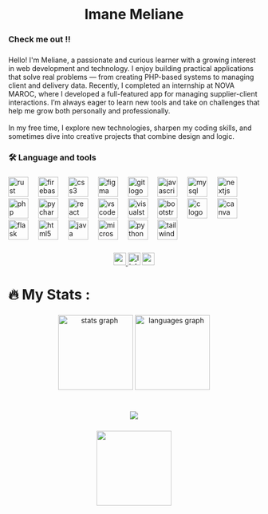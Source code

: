 <br clear="both">

<h1 align="center">Imane Meliane</h1>

###

<h3 align="left">Check me out !!</h3>

###

<p align="left">Hello! I'm Meliane, a passionate and curious learner with a growing interest in web development and technology. I enjoy building practical applications that solve real problems — from creating PHP-based systems to managing client and delivery data. Recently, I completed an internship at NOVA MAROC, where I developed a full-featured app for managing supplier-client interactions. I’m always eager to learn new tools and take on challenges that help me grow both personally and professionally.<br><br>In my free time, I explore new technologies, sharpen my coding skills, and sometimes dive into creative projects that combine design and logic.</p>

###

<h3 align="left">🛠 Language and tools</h3>

###

<div align="left">
  <img src="https://cdn.jsdelivr.net/gh/devicons/devicon/icons/rust/rust-original.svg" height="40" alt="rust logo"  />
  <img width="12" />
  <img src="https://cdn.jsdelivr.net/gh/devicons/devicon/icons/firebase/firebase-plain-wordmark.svg" height="40" alt="firebase logo"  />
  <img width="12" />
  <img src="https://cdn.jsdelivr.net/gh/devicons/devicon/icons/css3/css3-original.svg" height="40" alt="css3 logo"  />
  <img width="12" />
  <img src="https://cdn.jsdelivr.net/gh/devicons/devicon/icons/figma/figma-original.svg" height="40" alt="figma logo"  />
  <img width="12" />
  <img src="https://cdn.jsdelivr.net/gh/devicons/devicon/icons/git/git-original.svg" height="40" alt="git logo"  />
  <img width="12" />
  <img src="https://cdn.jsdelivr.net/gh/devicons/devicon/icons/javascript/javascript-original.svg" height="40" alt="javascript logo"  />
  <img width="12" />
  <img src="https://cdn.jsdelivr.net/gh/devicons/devicon/icons/mysql/mysql-original.svg" height="40" alt="mysql logo"  />
  <img width="12" />
  <img src="https://cdn.jsdelivr.net/gh/devicons/devicon/icons/nextjs/nextjs-original.svg" height="40" alt="nextjs logo"  />
  <img width="12" />
  <img src="https://cdn.jsdelivr.net/gh/devicons/devicon/icons/php/php-original.svg" height="40" alt="php logo"  />
  <img width="12" />
  <img src="https://cdn.jsdelivr.net/gh/devicons/devicon/icons/pycharm/pycharm-original.svg" height="40" alt="pycharm logo"  />
  <img width="12" />
  <img src="https://cdn.jsdelivr.net/gh/devicons/devicon/icons/react/react-original.svg" height="40" alt="react logo"  />
  <img width="12" />
  <img src="https://cdn.jsdelivr.net/gh/devicons/devicon/icons/vscode/vscode-original.svg" height="40" alt="vscode logo"  />
  <img width="12" />
  <img src="https://cdn.jsdelivr.net/gh/devicons/devicon/icons/visualstudio/visualstudio-plain.svg" height="40" alt="visualstudio logo"  />
  <img width="12" />
  <img src="https://cdn.jsdelivr.net/gh/devicons/devicon/icons/bootstrap/bootstrap-original.svg" height="40" alt="bootstrap logo"  />
  <img width="12" />
  <img src="https://cdn.jsdelivr.net/gh/devicons/devicon/icons/c/c-original.svg" height="40" alt="c logo"  />
  <img width="12" />
  <img src="https://cdn.jsdelivr.net/gh/devicons/devicon/icons/canva/canva-original.svg" height="40" alt="canva logo"  />
  <img width="12" />
  <img src="https://cdn.jsdelivr.net/gh/devicons/devicon/icons/flask/flask-original.svg" height="40" alt="flask logo"  />
  <img width="12" />
  <img src="https://cdn.jsdelivr.net/gh/devicons/devicon/icons/html5/html5-original.svg" height="40" alt="html5 logo"  />
  <img width="12" />
  <img src="https://cdn.jsdelivr.net/gh/devicons/devicon/icons/java/java-original.svg" height="40" alt="java logo"  />
  <img width="12" />
  <img src="https://cdn.jsdelivr.net/gh/devicons/devicon/icons/microsoftsqlserver/microsoftsqlserver-plain.svg" height="40" alt="microsoftsqlserver logo"  />
  <img width="12" />
  <img src="https://cdn.jsdelivr.net/gh/devicons/devicon/icons/python/python-original.svg" height="40" alt="python logo"  />
  <img width="12" />
  <img src="https://cdn.jsdelivr.net/gh/devicons/devicon/icons/tailwindcss/tailwindcss-original-wordmark.svg" height="40" alt="tailwindcss logo"  />
</div>

###

<div align="center">
  <a href="https://outlook.office.com/mail/oauthRedirect.html?app=native&state=Y29ycmVsYXRpb25faWQ9ODA1Zjk4MTQtZDA1My01MjViLTQ3MmQtYzVhYTFhMmRiZjA1JmxvZ2luX2hpbnQ9aW1hbmVtZWxpYW5lMThAZ21haWwuY29tJnR5cGVfaGludD1Hb29nbGUmaW5zdGFuY2VfaWQ9MQ%3D%3D&code=4/0AVMBsJhLiUxFBnX1tIZTIbw0qJbsO-2h3QmprM3k1j88QUFJE_sVk9OjSLaTmhgW9jlJjA&scope=email%20profile%20https://mail.google.com/%20https://www.googleapis.com/auth/drive%20https://www.googleapis.com/auth/user.birthday.read%20https://www.googleapis.com/auth/contacts%20https://www.googleapis.com/auth/drive.file%20https://www.googleapis.com/auth/calendar%20https://www.googleapis.com/auth/userinfo.profile%20https://www.googleapis.com/auth/userinfo.email%20openid&authuser=0&prompt=consent" target="_blank">
    <img src="https://img.shields.io/static/v1?message=Gmail&logo=gmail&label=&color=D14836&logoColor=white&labelColor=&style=for-the-badge" height="25" alt="gmail logo"  />
  </a>
  <img src="https://img.shields.io/static/v1?message=LinkedIn&logo=linkedin&label=&color=0077B5&logoColor=white&labelColor=&style=for-the-badge" height="25" alt="linkedin logo"  />
  <a href="https://portfolio-meliane-imane.vercel.app/en" target="_blank">
    <img src="https://img.shields.io/static/v1?message=Portfolio&logo=patreon&label=&color=F96854&logoColor=black&labelColor=&style=for-the-badge" height="25" alt="patreon logo"  />
  </a>
</div>

###

<h1 align="left">🔥   My Stats :</h1>

###

<div align="center">
  <img src="https://github-readme-stats.vercel.app/api?username=imane42377&hide_title=false&hide_rank=false&show_icons=true&include_all_commits=true&count_private=true&disable_animations=false&theme=dracula&locale=en&hide_border=false&order=1" height="150" alt="stats graph"  />
  <img src="https://github-readme-stats.vercel.app/api/top-langs?username=imane42377&locale=en&hide_title=false&layout=compact&card_width=320&langs_count=5&theme=dracula&hide_border=false&order=2" height="150" alt="languages graph"  />
</div>

###

<br clear="both">

<div align="center">
  <img src="https://visitor-badge.laobi.icu/badge?page_id=imane42377.imane42377&right_color=red"  />
</div>

###

<div align="center">
  <img height="150" src="https://media1.giphy.com/media/v1.Y2lkPWVjZjA1ZTQ3N3R0a2V3aDlmbHl3aXVsZGQxaGNnOHZvdHR1YnptdHlyd3A0bWQxYiZlcD12MV9naWZzX3NlYXJjaCZjdD1n/3oEduSi2isGBb4WFRS/giphy.webp"  />
</div>

###
